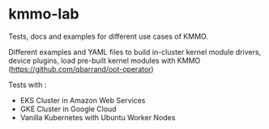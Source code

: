 # kmmo-lab
Tests, docs and examples for different use cases of KMMO.

Different examples and YAML files to build in-cluster kernel module drivers, device plugins, load pre-built kernel modules with
KMMO (https://github.com/qbarrand/oot-operator)

Tests with :
- EKS Cluster in Amazon Web Services
- GKE Cluster in Google Cloud
- Vanilla Kubernetes with Ubuntu Worker Nodes

